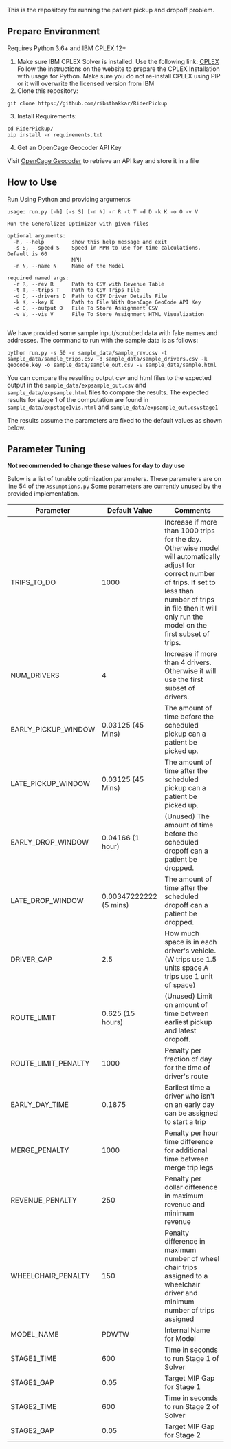 This is the repository for running the patient pickup and dropoff problem.
## Prepare Environment
Requires Python 3.6+ and IBM CPLEX 12+
1. Make sure IBM CPLEX Solver is installed.
Use the following link: [CPLEX](https://www.ibm.com/support/knowledgecenter/SSSA5P_12.7.1/ilog.odms.cplex.help/CPLEX/GettingStarted/topics/set_up/setup_synopsis.html)
Follow the instructions on the website to prepare the CPLEX Installation with usage for Python.
Make sure you do not re-install CPLEX using PIP or it will overwrite the licensed version from IBM
2. Clone this repository: 
```
git clone https://github.com/ribsthakkar/RiderPickup
```
3. Install Requirements:
```
cd RiderPickup/
pip install -r requirements.txt
```
4. Get an OpenCage Geocoder API Key

Visit [OpenCage Geocoder](https://opencagedata.com/api) to retrieve an API key and store it in a file

## How to Use
Run Using Python and providing arguments
```
usage: run.py [-h] [-s S] [-n N] -r R -t T -d D -k K -o O -v V

Run the Generalized Optimizer with given files

optional arguments:
  -h, --help         show this help message and exit
  -s S, --speed S    Speed in MPH to use for time calculations. Default is 60
                     MPH
  -n N, --name N     Name of the Model

required named args:
  -r R, --rev R      Path to CSV with Revenue Table
  -t T, --trips T    Path to CSV Trips File
  -d D, --drivers D  Path to CSV Driver Details File
  -k K, --key K      Path to File With OpenCage GeoCode API Key
  -o O, --output O   File To Store Assignment CSV
  -v V, --vis V      File To Store Assignment HTML Visualization


```
We have provided some sample input/scrubbed data with fake names and addresses.
The command to run with the sample data is as follows:

`python run.py -s 50 -r sample_data/sample_rev.csv -t sample_data/sample_trips.csv -d sample_data/sample_drivers.csv -k geocode.key -o sample_data/sample_out.csv -v sample_data/sample.html`

You can compare the resulting output csv and html files to the expected output in the `sample_data/expsample_out.csv` and `sample_data/expsample.html` files to compare the results. The expected results 
for stage 1 of the computation are found in `sample_data/expstage1vis.html` and `sample_data/expsample_out.csvstage1`

The results assume the parameters are fixed to the default values as shown below.
## Parameter Tuning
**Not recommended to change these values for day to day use**

Below is a list of tunable optimization parameters. These parameters
are on line 54 of the `Assumptions.py`
Some parameters are currently unused by the provided implementation.

| Parameter           	| Default Value          	| Comments                                                                                                                                                                                                                        	|
|---------------------	|------------------------	|---------------------------------------------------------------------------------------------------------------------------------------------------------------------------------------------------------------------------------	|
| TRIPS_TO_DO         	| 1000                   	| Increase if more than 1000 trips for the day.  Otherwise model will automatically adjust for correct number of trips. If set to less than number of trips in file then it will only run the model on the first subset of trips. 	|
| NUM_DRIVERS         	| 4                      	| Increase if more than 4 drivers. Otherwise it will use the first subset of drivers.                                                                                                                                             	|
| EARLY_PICKUP_WINDOW 	| 0.03125 (45 Mins)      	| The amount of time before the scheduled pickup can a patient be picked up.                                                                                                                                                      	|
| LATE_PICKUP_WINDOW  	| 0.03125 (45 Mins)      	| The amount of time after the scheduled pickup can a patient be picked up.                                                                                                                                                       	|
| EARLY_DROP_WINDOW   	| 0.04166 (1 hour)       	| (Unused) The amount of time before the scheduled dropoff can a patient be dropped.                                                                                                                                              	|
| LATE_DROP_WINDOW    	| 0.00347222222 (5 mins) 	| The amount of time after the scheduled dropoff can a patient be dropped.                                                                                                                                                        	|
| DRIVER_CAP          	| 2.5                    	| How much space is in each driver's vehicle. (W trips use 1.5 units space A trips use 1 unit of space)                                                                                                                           	|
| ROUTE_LIMIT         	| 0.625 (15 hours)          | (Unused) Limit on amount of time between earliest pickup and latest dropoff.                                                                                                                                                             	|
| ROUTE_LIMIT_PENALTY   | 1000                 	    | Penalty per fraction of day for the time of driver's route                                                                                                                                                            	|
| EARLY_DAY_TIME        | 0.1875                  	| Earliest time a driver who isn't on an early day can be assigned to start a trip                                                                                                                                                            	|
| MERGE_PENALTY       	| 1000                   	| Penalty per hour time difference for additional time between merge trip legs                                                                                                                                        	|
| REVENUE_PENALTY     	| 250                    	| Penalty per dollar difference in maximum revenue and minimum revenue                                                                                                                                                            	|
| WHEELCHAIR_PENALTY    | 150                    	| Penalty difference in maximum number of wheel chair trips assigned to a wheelchair driver and minimum number of trips assigned                                                                                                                                                            	|
| MODEL_NAME          	| PDWTW                  	| Internal Name for Model                                                                                                                                                                                                         	|
| STAGE1_TIME         	| 600                    	| Time in seconds to run Stage 1 of Solver                                                                                                                                                                                        	|
| STAGE1_GAP          	| 0.05                   	| Target MIP Gap for Stage 1                                                                                                                                                                                                      	|
| STAGE2_TIME         	| 600                    	| Time in seconds to run Stage 2 of Solver                                                                                                                                                                                        	|
| STAGE2_GAP          	| 0.05                   	| Target MIP Gap for Stage 2                                                                                                                                                                                                      	|                                                                                                                                                      	|
